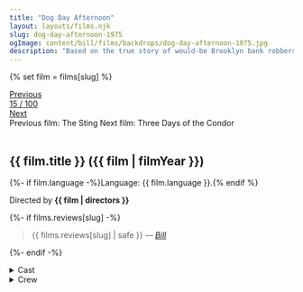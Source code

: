 ```yaml
---
title: "Dog Day Afternoon"
layout: layouts/films.njk
slug: dog-day-afternoon-1975
ogImage: content/bill/films/backdrops/dog-day-afternoon-1975.jpg
description: "Based on the true story of would-be Brooklyn bank robbers John Wojtowicz and Salvatore Naturile. Sonny and Sal attempt a bank heist which quickly turns sour and escalates into a hostage situation and stand-off with the police. As Sonny's motives for the robbery are slowly revealed and things become more complicated, the heist turns into a media circus."
---
```


{% set film = films[slug] %}

<nav class="films">
  <div class="prev">
    <a href="../the-sting-1973"><i class="fa-solid fa-chevron-left fa-xs"></i> Previous</a>
  </div>
  <div>
    <a class="simple" href="../">15 / 100</a>
  </div>
  <div class="next">
    <a href="../three-days-of-the-condor-1975">Next <i class="fa-solid fa-chevron-right fa-xs"></i></a>
  </div>
  <div class="hint">
    <span class="prev-hint">
      <span class="sr-only">Previous film:</span>
      The Sting
    </span>
    <span class="next-hint">
      <span class="sr-only">Next film:</span>
      Three Days of the Condor
    </span>
  </div>
</nav>

<article class="film slug-dog-day-afternoon-1975">
  <div class="backdrop-and-poster">
    <img class="poster" src="../films/posters/{{ slug }}.jpg" alt="">
    <img class="backdrop" src="../films/backdrops/{{ slug }}.jpg" alt="">
  </div>

  <h1>{{ film.title }} ({{ film | filmYear }})</h1>

  <p>
    {%- if film.language -%}Language: {{ film.language }}.{% endif %}
    
  </p>

  <p class="director">
    Directed by <strong>{{ film | directors }}</strong>
  </p>

  {%- if films.reviews[slug] -%}
    <blockquote> 
      {{ films.reviews[slug] | safe }} <em>—&nbsp;<a href="/bill">Bill</a></em>
    </blockquote> 
  {%- endif -%}

  <section class="film-detail">
    <div>
      <details>
        <summary>
          <i class="fa-solid fa-masks-theater"></i>
          Cast
        </summary>
        <ul>
          {%- for cast in film.credits.cast -%}
            <li>
              {{ cast.name }} as <em>{{ cast.character }}</em>
            </li>
          {%- endfor -%}
        </ul>
      </details>
      <details>
        <summary>
          <i class="fa-solid fa-clapperboard"></i>
          Crew
        </summary>
        <ul>
          {%- for crew in film.credits.crew -%}
            <li>
              {{ crew.name }} &mdash; <em>{{ crew.job }}</em>
            </li>
          {%- endfor -%}
        </ul>
      </details>
    </div>
  </section>
</article>
